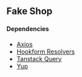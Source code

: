## Fake Shop

#### Dependencies

- [Axios](https://www.npmjs.com/package/axios)
- [Hookform Resolvers](https://www.npmjs.com/package/@hookform/resolvers)
- [Tanstack Query](https://www.npmjs.com/package/@tanstack/react-query)
- [Yup](https://www.npmjs.com/package/yup)
